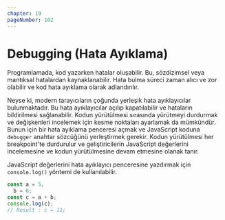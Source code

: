 ```yaml
---
chapter: 19
pageNumber: 102
---
```


# Debugging (Hata Ayıklama)

Programlamada, kod yazarken hatalar oluşabilir. Bu, sözdizimsel veya mantıksal hatalardan kaynaklanabilir. Hata bulma süreci zaman alıcı ve zor olabilir ve kod hata ayıklama olarak adlandırılır.

Neyse ki, modern tarayıcıların çoğunda yerleşik hata ayıklayıcılar bulunmaktadır. Bu hata ayıklayıcılar açılıp kapatılabilir ve hataların bildirilmesi sağlanabilir. Kodun yürütülmesi sırasında yürütmeyi durdurmak ve değişkenleri incelemek için kesme noktaları ayarlamak da mümkündür. Bunun için bir hata ayıklama penceresi açmak ve JavaScript koduna `debugger` anahtar sözcüğünü yerleştirmek gerekir. Kodun yürütülmesi her breakpoint'te durdurulur ve geliştiricilerin JavaScript değerlerini incelemesine ve kodun yürütülmesine devam etmesine olanak tanır.

JavaScript değerlerini hata ayıklayıcı penceresine yazdırmak için `console.log()` yöntemi de kullanılabilir.

```javascript
const a = 5,
  b = 6;
const c = a + b;
console.log(c);
// Result : c = 11;
```
